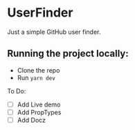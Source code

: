 # UserFinder

Just a simple GitHub user finder.

## Running the project locally:
- Clone the repo
- Run `yarn dev`


To Do:
- [ ] Add Live demo
- [ ] Add PropTypes
- [ ] Add Docz

